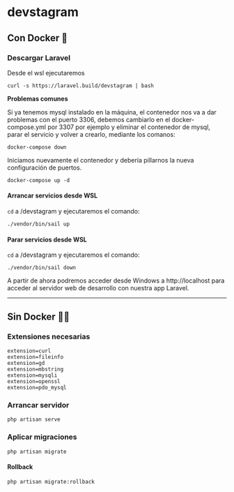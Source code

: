 # devstagram

## Con Docker 🐳

### Descargar Laravel

Desde el wsl ejecutaremos

```
curl -s https://laravel.build/devstagram | bash
```

**Problemas comunes**

Si ya tenemos mysql instalado en la máquina, el contenedor nos va a dar problemas con el puerto 3306, debemos cambiarlo en el docker-compose.yml por 3307 por ejemplo y eliminar el contenedor de mysql, parar el servicio y volver a crearlo, mediante los comanos:

```
docker-compose down
```

Iniciamos nuevamente el contenedor y debería pillarnos la nueva configuración de puertos.

```
docker-compose up -d
```

#### Arrancar servicios desde WSL

`cd` a /devstagram y ejecutaremos el comando:

```
./vendor/bin/sail up
```

#### Parar servicios desde WSL

`cd` a /devstagram y ejecutaremos el comando:

```
./vendor/bin/sail down
```

A partir de ahora podremos acceder desde Windows a http://localhost para acceder al servidor web de desarrollo con nuestra app Laravel.

---

## Sin Docker 🚫🐳

### Extensiones necesarias

```
extension=curl
extension=fileinfo
extension=gd
extension=mbstring
extension=mysqli
extension=openssl
extension=pdo_mysql
```

### Arrancar servidor

```
php artisan serve
```

### Aplicar migraciones

```
php artisan migrate
```

#### Rollback

```
php artisan migrate:rollback
```
